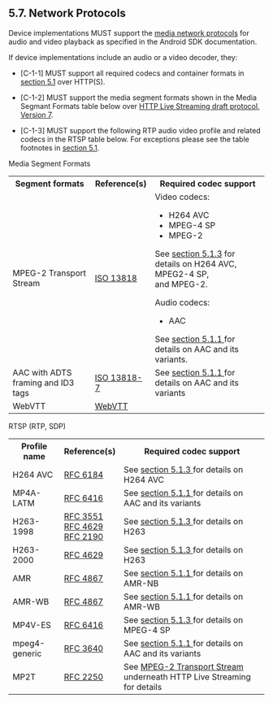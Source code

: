 ## 5.7\. Network Protocols

Device implementations MUST support the [media network protocols](
http://developer.android.com/guide/appendix/media-formats.html)
for audio and video playback as specified in the Android SDK documentation.

If device implementations include an audio or a video decoder, they:

*    [C-1-1] MUST support all required codecs and container formats in
[section 5.1](#5_1_media_codecs) over HTTP(S).

*    [C-1-2] MUST support the media segment formats shown in
the Media Segmant Formats table below over
[HTTP Live Streaming draft protocol, Version 7](
http://tools.ietf.org/html/draft-pantos-http-live-streaming-07).

*    [C-1-3] MUST support the following RTP audio video profile and related
codecs in the RTSP table below. For exceptions please see the table footnotes
in [section 5.1](#5_1_media_codecs).

Media Segment Formats

<table>

 <tr>
    <th>Segment formats</th>
    <th>Reference(s)</th>
    <th>Required codec support</th>
 </tr>

 <tr id="mp2t">
    <td>MPEG-2 Transport Stream</td>
    <td><a href="http://www.iso.org/iso/catalogue_detail?csnumber=44169">ISO 13818</a></td>
    <td>
    Video codecs:
    <ul>
    <li class="table_list">H264 AVC</li>
    <li class="table_list">MPEG-4 SP</li>
    <li class="table_list">MPEG-2</li>
    </ul>
    See <a href="#5_1_3_video_codecs">section 5.1.3</a> for details on H264 AVC, MPEG2-4 SP,<br/>
    and MPEG-2.
    <p>Audio codecs:
    <ul>
    <li class="table_list">AAC</li>
    </ul>
    See <a href="#5_1_1_audio_codecs">section 5.1.1 </a> for details on AAC and its variants.
    </td>
 </tr>

 <tr>
    <td>AAC with ADTS framing and ID3 tags</td>
    <td><a href="http://www.iso.org/iso/home/store/catalogue_tc/catalogue_detail.htm?csnumber=43345">ISO 13818-7</a></td>
    <td>See <a href="#5_1_1_audio_codecs">section 5.1.1 </a>
    for details on AAC and its variants</td>
 </tr>

 <tr>
    <td>WebVTT</td>
    <td><a href="http://dev.w3.org/html5/webvtt/">WebVTT</a></td>
    <td></td>
 </tr>

</table>

RTSP (RTP, SDP)

<table>
 <tr>
    <th>Profile name</th>
    <th>Reference(s)</th>
    <th>Required codec support</th>
 </tr>

 <tr>
    <td>H264 AVC</td>
    <td><a href="https://tools.ietf.org/html/rfc6184">RFC 6184</a></td>
    <td>See <a href="#5_1_3_video_codecs">section 5.1.3 </a>
    for details on H264 AVC</td>
 </tr>

 <tr>
    <td>MP4A-LATM</td>
    <td><a href="https://tools.ietf.org/html/rfc6416">RFC 6416</a></td>
    <td>See <a href="#5_1_1_audio_codecs">section 5.1.1 </a>
    for details on AAC and its variants</td>
 </tr>

 <tr>
    <td>H263-1998</td>
    <td>
    <a href="https://tools.ietf.org/html/rfc3551">RFC 3551</a><br/>
    <a href="https://tools.ietf.org/html/rfc4629">RFC 4629</a><br/>
    <a href="https://tools.ietf.org/html/rfc2190">RFC 2190</a>
    </td>
    <td>See <a href="#5_1_3_video_codecs">section 5.1.3 </a>
    for details on H263
    </td>
 </tr>

 <tr>
    <td>H263-2000</td>
    <td>
    <a href="https://tools.ietf.org/html/rfc4629">RFC 4629</a>
    </td>
    <td>See <a href="#5_1_3_video_codecs">section 5.1.3 </a>
    for details on H263
    </td>
 </tr>

 <tr>
    <td>AMR</td>
    <td>
    <a href="https://tools.ietf.org/html/rfc4867">RFC 4867</a>
    </td>
    <td>See <a href="#5_1_1_audio_codecs">section 5.1.1 </a>
    for details on AMR-NB
    </td>
 </tr>

 <tr>
    <td>AMR-WB</td>
    <td>
    <a href="https://tools.ietf.org/html/rfc4867">RFC 4867</a>
    </td>
    <td>See <a href="#5_1_1_audio_codecs">section 5.1.1 </a>
    for details on AMR-WB
    </td>
 </tr>

 <tr>
    <td>MP4V-ES</td>
    <td>
    <a href="https://tools.ietf.org/html/rfc6416">RFC 6416</a>
    </td>
    <td>See <a href="#5_1_3_video_codecs">section 5.1.3 </a>
    for details on MPEG-4 SP
    </td>
 </tr>

 <tr>
    <td>mpeg4-generic</td>
    <td><a href="https://tools.ietf.org/html/rfc3640">RFC 3640</a></td>
    <td>See <a href="#5_1_1_audio_codecs">section 5.1.1 </a>
    for details on AAC and its variants</td>
 </tr>

 <tr>
    <td>MP2T</td>
    <td><a href="https://tools.ietf.org/html/rfc2250">RFC 2250</a></td>
    <td>See <a href="#mp2t">MPEG-2 Transport Stream</a> underneath HTTP Live Streaming for details</td>
 </tr>

</table>
